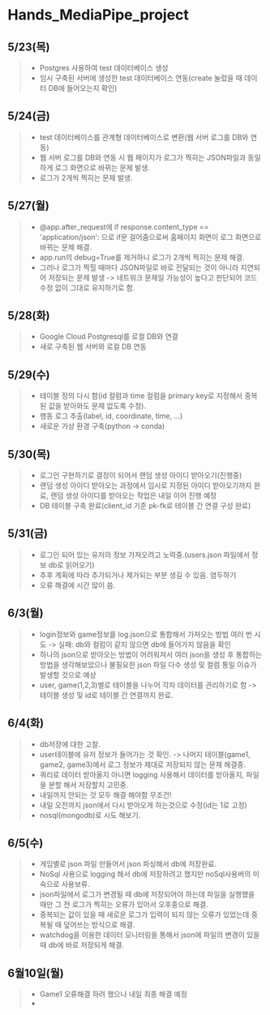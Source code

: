 # Hands_MediaPipe_project


## 5/23(목)
> - Postgres 사용하여 test 데이터베이스 생성
> - 임시 구축된 서버에 생성한 test 데이터베이스 연동(create 눌렀을 때 데이터 DB에 들어오는지 확인)

## 5/24(금)
> - test 데이터베이스를 관계형 데이터베이스로 변환(웹 서버 로그를 DB와 연동)
> - 웹 서버 로그를 DB와 연동 시 웹 페이지가 로그가 찍히는 JSON파일과 동일하게 로그 화면으로 바뀌는 문제 발생.
> - 로그가 2개씩 찍히는 문제 발생.

## 5/27(월)
> - @app.after_request에 if response.content_type == 'application/json': 으로 if문 걸어줌으로써 홈페이지 화면이 로그 화면으로 바뀌는 문제 해결.
> - app.run의 debug=True를 제거하니 로그가 2개씩 찍히는 문제 해결.
> - 그러나 로그가 찍힐 때마다 JSON파일로 바로 전달되는 것이 아니라 지연되어 저장되는 문제 발생 -> 네트워크 문제일 가능성이 높다고 판단되어 코드 수정 없이 그대로 유지하기로 함.

## 5/28(화)
> - Google Cloud Postgresql를 로컬 DB와 연결
> - 새로 구축된 웹 서버와 로컬 DB 연동

## 5/29(수)
> - 테이블 정의 다시 함(id 컬럼과 time 컬럼을 primary key로 지정해서 중복된 값을 받아와도 문제 없도록 수정).
> - 행동 로그 추출(label, id, coordinate, time, ...)
> - 새로운 가상 환경 구축(python -> conda)
## 5/30(목)
> - 로그인 구현하기로 결정이 되어서 랜덤 생성 아이디 받아오기(진행중)
> - 랜덤 생성 아이디 받아오는 과정에서 임시로 지정된 아이디 받아오기까지 완료, 랜덤 생성 아이디를 받아오는 작업은 내일 이어 진행 예정
> - DB 테이블 구축 완료(client_id 기준 pk-fk로 테이블 간 연결 구성 완료)
## 5/31(금)
> - 로그인 되어 있는 유저의 정보 가져오려고 노력중.(users.json 파일에서 정보 db로 읽어오기)
> - 추후 계획에 따라 추가되거나 제가되는 부분 생길 수 있음. 염두하기
> - 오류 해결에 시간 많이 씀.

## 6/3(월)
> - login정보와 game정보를 log.json으로 통합해서 가져오는 방법 여러 번 시도 -> 실패: db와 컬럼이 같지 않으면 db에 들어가지 않음을 확인
> - 하나의 json으로 받아오는 방법이 어려워져서 여러 json을 생성 후 통합하는 방법을 생각해보았으나 불필요한 json 파일 다수 생성 및 컬럼 통일 이슈가 발생할 것으로 예상
> - user, game(1,2,3)별로 테이블을 나누어 각자 데이터를 관리하기로 함 -> 테이블 생성 및 id로 테이블 간 연결까지 완료.

## 6/4(화)
> - db저장에 대한 고찰.
> - user테이블에 유저 정보가 들어가는 것 확인. -> 나머지 테이블(game1, game2, game3)에서 로그 정보가 제대로 저장되지 않는 문제 해결중.
> - 쿼리로 데이터 받아올지 아니면 logging 사용해서 데이터를 받아올지, 파일을 분할 해서 저장할지 고민중.
> - 내일까지 안되는 것 모두 해결 해야함 무조건!
> - 내일 오전까지 json에서 다시 받아오게 하는것으로 수정(id는 1로 고정)
> - nosql(mongodb)로 시도 해보기.
## 6/5(수)
> - 게임별로 json 파일 만들어서 json 파싱해서 db에 저장완료.
> - NoSql 사용으로 logging 해서 db에 저장하려고 했지만 noSql사용버의 미숙으로 사용보류.
> - json파일에서 로그가 변경될 때 db에 저장되어야 하는데 파일을 실행했을 때만 그 전 로그가 찍히는 오류가 있어서 오후중으로 해결.
> - 중복되는 값이 있을 때 새로운 로그가 입력이 되지 않는 오류가 있었는데 중복될 때 덮어쓰는 방식으로 해결.
> - watchdog을 이용한 데이터 모니터링을 통해서 json에 파일의 변경이 있을 때 db에 바로 저장되게 해결.
## 6월10일(월)
> - Game1 오류해결 하려 했으나 내일 최종 해결 예정
> - 

